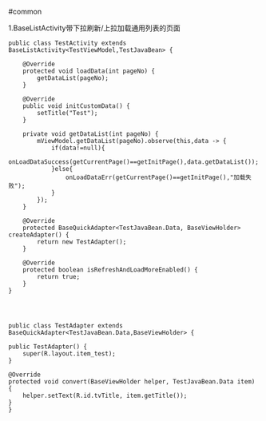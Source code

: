 #common

1.BaseListActivity带下拉刷新/上拉加载通用列表的页面

    public class TestActivity extends BaseListActivity<TestViewModel,TestJavaBean> {
    
        @Override
        protected void loadData(int pageNo) {
            getDataList(pageNo);
        }
    
        @Override
        public void initCustomData() {
            setTitle("Test");
        }
    
        private void getDataList(int pageNo) {
            mViewModel.getDataList(pageNo).observe(this,data -> {
                if(data!=null){
                    onLoadDataSuccess(getCurrentPage()==getInitPage(),data.getDataList());
                }else{
                    onLoadDataErr(getCurrentPage()==getInitPage(),"加载失败");
                }
            });
        }
    
        @Override
        protected BaseQuickAdapter<TestJavaBean.Data, BaseViewHolder> createAdapter() {
            return new TestAdapter();
        }
    
        @Override
        protected boolean isRefreshAndLoadMoreEnabled() {
            return true;
        }
    }




    public class TestAdapter extends BaseQuickAdapter<TestJavaBean.Data,BaseViewHolder> {

    public TestAdapter() {
        super(R.layout.item_test);
    }

    @Override
    protected void convert(BaseViewHolder helper, TestJavaBean.Data item) {
        helper.setText(R.id.tvTitle, item.getTitle());
    }
    }

